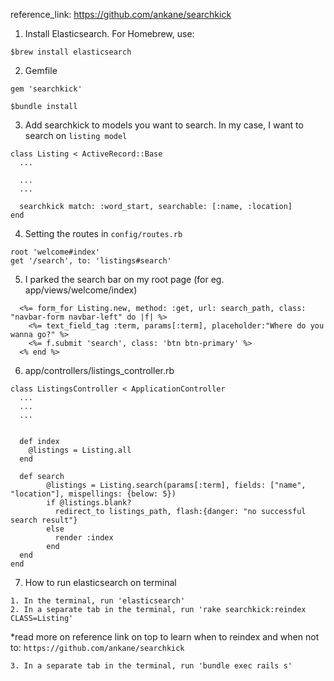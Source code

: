 reference_link: https://github.com/ankane/searchkick


1) Install Elasticsearch. For Homebrew, use:

```$brew install elasticsearch```


2) Gemfile

```
gem 'searchkick'

$bundle install

```

3) Add searchkick to models you want to search.
In my case, I want to search on `listing model`
```
class Listing < ActiveRecord::Base
  ...

  ...
  ...

  searchkick match: :word_start, searchable: [:name, :location]
end
```

4) Setting the routes in `config/routes.rb`

```
root 'welcome#index'
get '/search', to: 'listings#search'
```



5) I parked the search bar on my root page (for eg. app/views/welcome/index)
```
  <%= form_for Listing.new, method: :get, url: search_path, class: "navbar-form navbar-left" do |f| %>
    <%= text_field_tag :term, params[:term], placeholder:"Where do you wanna go?" %>
    <%= f.submit 'search', class: 'btn btn-primary' %>
  <% end %>
```

6) app/controllers/listings_controller.rb
```
class ListingsController < ApplicationController
  ...
  ...
  ...


  def index
    @listings = Listing.all
  end

  def search
        @listings = Listing.search(params[:term], fields: ["name", "location"], mispellings: {below: 5})
        if @listings.blank?
          redirect_to listings_path, flash:{danger: "no successful search result"}
        else
          render :index
        end
  end
end
```



7) How to run elasticsearch on terminal
```
1. In the terminal, run 'elasticsearch'
2. In a separate tab in the terminal, run 'rake searchkick:reindex CLASS=Listing'
```
*read more on reference link on top to learn when to reindex and when not to:
`https://github.com/ankane/searchkick`

```
3. In a separate tab in the terminal, run 'bundle exec rails s'
```
